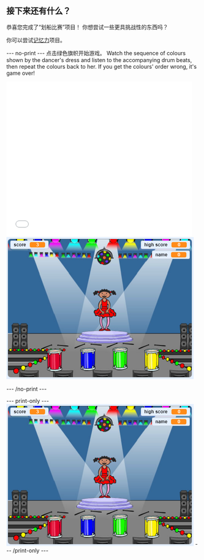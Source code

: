 ## 接下来还有什么？

恭喜您完成了“划船比赛”项目！ 你想尝试一些更具挑战性的东西吗？

你可以尝试[记忆力](https://projects.raspberrypi.org/en/projects/memory?utm_source=pathway&utm_medium=whatnext&utm_campaign=projects)项目。

\--- no-print \--- 点击绿色旗帜开始游戏。 Watch the sequence of colours shown by the dancer's dress and listen to the accompanying drum beats, then repeat the colours back to her. If you get the colours' order wrong, it's game over!

<div class="scratch-preview">
  <iframe allowtransparency="true" width="485" height="402" src="//scratch.mit.edu/projects/embed/284452634/?autostart=false" frameborder="0" allowfullscreen scrolling="no" mark="crwd-mark"></iframe> <img src="images/memory-screenshot.png" />
</div>

\--- /no-print \---

\--- print-only \--- ![screenshot of finished game](images/memory-screenshot.png) \--- /print-only \---